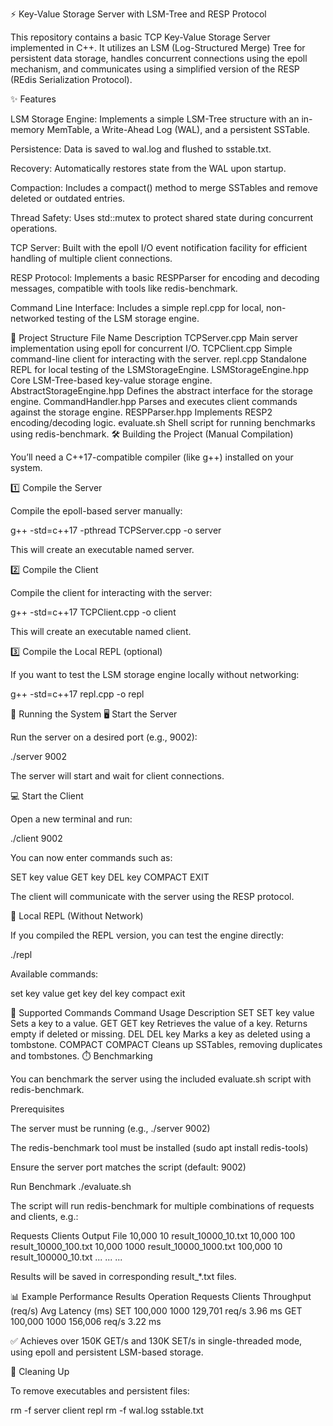⚡ Key-Value Storage Server with LSM-Tree and RESP Protocol

This repository contains a basic TCP Key-Value Storage Server implemented in C++.
It utilizes an LSM (Log-Structured Merge) Tree for persistent data storage, handles concurrent connections using the epoll mechanism, and communicates using a simplified version of the RESP (REdis Serialization Protocol).

✨ Features

LSM Storage Engine: Implements a simple LSM-Tree structure with an in-memory MemTable, a Write-Ahead Log (WAL), and a persistent SSTable.

Persistence: Data is saved to wal.log and flushed to sstable.txt.

Recovery: Automatically restores state from the WAL upon startup.

Compaction: Includes a compact() method to merge SSTables and remove deleted or outdated entries.

Thread Safety: Uses std::mutex to protect shared state during concurrent operations.

TCP Server: Built with the epoll I/O event notification facility for efficient handling of multiple client connections.

RESP Protocol: Implements a basic RESPParser for encoding and decoding messages, compatible with tools like redis-benchmark.

Command Line Interface: Includes a simple repl.cpp for local, non-networked testing of the LSM storage engine.

📁 Project Structure
File Name	Description
TCPServer.cpp	Main server implementation using epoll for concurrent I/O.
TCPClient.cpp	Simple command-line client for interacting with the server.
repl.cpp	Standalone REPL for local testing of the LSMStorageEngine.
LSMStorageEngine.hpp	Core LSM-Tree-based key-value storage engine.
AbstractStorageEngine.hpp	Defines the abstract interface for the storage engine.
CommandHandler.hpp	Parses and executes client commands against the storage engine.
RESPParser.hpp	Implements RESP2 encoding/decoding logic.
evaluate.sh	Shell script for running benchmarks using redis-benchmark.
🛠️ Building the Project (Manual Compilation)

You’ll need a C++17-compatible compiler (like g++) installed on your system.

1️⃣ Compile the Server

Compile the epoll-based server manually:

g++ -std=c++17 -pthread TCPServer.cpp -o server


This will create an executable named server.

2️⃣ Compile the Client

Compile the client for interacting with the server:

g++ -std=c++17 TCPClient.cpp -o client


This will create an executable named client.

3️⃣ Compile the Local REPL (optional)

If you want to test the LSM storage engine locally without networking:

g++ -std=c++17 repl.cpp -o repl

🚀 Running the System
🖥️ Start the Server

Run the server on a desired port (e.g., 9002):

./server 9002


The server will start and wait for client connections.

💻 Start the Client

Open a new terminal and run:

./client 9002


You can now enter commands such as:

SET key value
GET key
DEL key
COMPACT
EXIT


The client will communicate with the server using the RESP protocol.

🧪 Local REPL (Without Network)

If you compiled the REPL version, you can test the engine directly:

./repl


Available commands:

set key value
get key
del key
compact
exit

🧩 Supported Commands
Command	Usage	Description
SET	SET key value	Sets a key to a value.
GET	GET key	Retrieves the value of a key. Returns empty if deleted or missing.
DEL	DEL key	Marks a key as deleted using a tombstone.
COMPACT	COMPACT	Cleans up SSTables, removing duplicates and tombstones.
⏱️ Benchmarking

You can benchmark the server using the included evaluate.sh script with redis-benchmark.

Prerequisites

The server must be running (e.g., ./server 9002)

The redis-benchmark tool must be installed (sudo apt install redis-tools)

Ensure the server port matches the script (default: 9002)

Run Benchmark
./evaluate.sh


The script will run redis-benchmark for multiple combinations of requests and clients, e.g.:

Requests	Clients	Output File
10,000	10	result_10000_10.txt
10,000	100	result_10000_100.txt
10,000	1000	result_10000_1000.txt
100,000	10	result_100000_10.txt
...	...	...

Results will be saved in corresponding result_*.txt files.

📊 Example Performance Results
Operation	Requests	Clients	Throughput (req/s)	Avg Latency (ms)
SET	100,000	1000	129,701 req/s	3.96 ms
GET	100,000	1000	156,006 req/s	3.22 ms

✅ Achieves over 150K GET/s and 130K SET/s in single-threaded mode, using epoll and persistent LSM-based storage.

🧹 Cleaning Up

To remove executables and persistent files:

rm -f server client repl
rm -f wal.log sstable.txt
